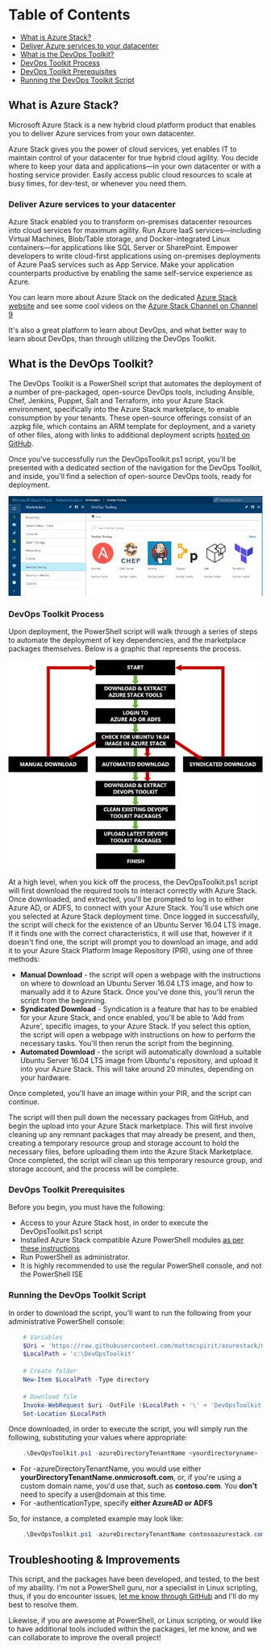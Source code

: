 # Table of Contents
- [What is Azure Stack?](#what-is-azure-stack)
- [Deliver Azure services to your datacenter](#deliver-azure-services-to-your-datacenter)
- [What is the DevOps Toolkit?](#what-is-the-devops-toolkit)
- [DevOps Toolkit Process](#devops-toolkit-process)
- [DevOps Toolkit Prerequisites](#devops-toolkit-prerequisites)
- [Running the DevOps Toolkit Script](#running-the-devops-toolkit-script)

## What is Azure Stack?

Microsoft Azure Stack is a new hybrid cloud platform product that enables you to deliver Azure services from your own datacenter.

Azure Stack gives you the power of cloud services, yet enables IT to maintain control of your datacenter for true hybrid cloud agility. You decide where to keep your data and applications—in your own datacenter or with a hosting service provider. Easily access public cloud resources to scale at busy times, for dev-test, or whenever you need them.

### Deliver Azure services to your datacenter

Azure Stack enabled you to transform on-premises datacenter resources into cloud services for maximum agility. Run Azure IaaS services—including Virtual Machines, Blob/Table storage, and Docker-integrated Linux containers—for applications like SQL Server or SharePoint. Empower developers to write cloud-first applications using on-premises deployments of Azure PaaS services such as App Service. Make your application counterparts productive by enabling the same self-service experience as Azure.

You can learn more about Azure Stack on the dedicated [Azure Stack website](https://azure.microsoft.com/en-us/overview/azure-stack/) and see some cool videos on the [Azure Stack Channel on Channel 9](https://channel9.msdn.com/Blogs/azurestack)

It's also a great platform to learn about DevOps, and what better way to learn about DevOps, than through utilizing the DevOps Toolkit.

## What is the DevOps Toolkit?
The DevOps Toolkit is a PowerShell script that automates the deployment of a number of pre-packaged, open-source DevOps tools, including Ansible, Chef, Jenkins, Puppet, Salt and Terraform, into your Azure Stack environment, specifically into the Azure Stack marketplace, to enable consumption by your tenants. These open-source offerings consist of an .azpkg file, which contains an ARM template for deployment, and a variety of other files, along with links to additional deployment scripts [hosted on GitHub](/scripts).

Once you've successfully run the DevOpsToolkit.ps1 script, you'll be presented with a dedicated section of the navigation for the DevOps Toolkit, and inside, you'll find a selection of open-source DevOps tools, ready for deployment.

![DevOps Toolkit Deployed](</media/DevOpsToolkitPortal.PNG>)

### DevOps Toolkit Process

Upon deployment, the PowerShell script will walk through a series of steps to automate the deployment of key dependencies, and the marketplace packages themselves.  Below is a graphic that represents the process.

![DevOps Toolkit Process Flow](</media/DevOpsToolkitFlow.png>)

At a high level, when you kick off the process, the DevOpsToolkit.ps1 script will first download the required tools to interact correctly with Azure Stack.  Once downloaded, and extracted, you'll be prompted to log in to either Azure AD, or ADFS, to connect with your Azure Stack.  You'll use which one you selected at Azure Stack deployment time.  Once logged in successfully, the script will check for the existence of an Ubuntu Server 16.04 LTS image.  If it finds one with the correct characteristics, it will use that, however if it doesn't find one, the script will prompt you to download an image, and add it to your Azure Stack Platform Image Repository (PIR), using one of three methods:

- **Manual Download** - the script will open a webpage with the instructions on where to download an Ubuntu Server 16.04 LTS image, and how to manually add it to Azure Stack.  Once you've done this, you'll rerun the script from the beginning.
- **Syndicated Download** - Syndication is a feature that has to be enabled for your Azure Stack, and once enabled, you'll be able to 'Add from Azure', specific images, to your Azure Stack.  If you select this option, the script will open a webpage with instructions on how to perform the necessary tasks. You'll then rerun the script from the beginning.
- **Automated Download** - the script will automatically download a suitable Ubuntu Server 16.04 LTS image from Ubuntu's repository, and upload it into your Azure Stack.  This will take around 20 minutes, depending on your hardware.

Once completed, you'll have an image within your PIR, and the script can continue.

The script will then pull down the necessary packages from GitHub, and begin the upload into your Azure Stack marketplace.  This will first involve cleaning up any remnant packages that may already be present, and then, creating a temporary resource group and storage account to hold the necessary files, before uploading them into the Azure Stack Marketplace.  Once completed, the script will clean up this temporary resource group, and storage account, and the process will be complete.

### DevOps Toolkit Prerequisites

Before you begin, you must have the following:

- Access to your Azure Stack host, in order to execute the DevOpsToolkit.ps1 script
- Installed Azure Stack compatible Azure PowerShell modules [as per these instructions](https://docs.microsoft.com/en-us/azure/azure-stack/azure-stack-powershell-install)
- Run PowerShell as administrator.
- It is highly recommended to use the regular PowerShell console, and not the PowerShell ISE

### Running the DevOps Toolkit Script

In order to download the script, you'll want to run the following from your administrative PowerShell console:

```powershell
    # Variables
    $Uri = 'https://raw.githubusercontent.com/mattmcspirit/azurestack/master/powershell/DevOpsToolkit.ps1'
    $LocalPath = 'c:\DevOpsToolkit'

    # Create folder
    New-Item $LocalPath -Type directory

    # Download file
    Invoke-WebRequest $uri -OutFile ($LocalPath + '\' + 'DevOpsToolkit.ps1')
    Set-Location $LocalPath
```

Once downloaded, in order to execute the script, you will simply run the following, substituting your values where appropriate:

```powershell
    .\DevOpsToolkit.ps1 -azureDirectoryTenantName <yourdirectoryname> -authenticationType <yourauthenticationtype>
```

- For -azureDirectoryTenantName, you would use either **yourDirectoryTenantName.onmicrosoft.com**, or, if you're using a custom domain name, you'd use that, such as **contoso.com**. You **don't** need to specify a user@domain at this time.
- For -authenticationType, specify **either AzureAD or ADFS**

So, for instance, a completed example may look like:

```powershell
    .\DevOpsToolkit.ps1 -azureDirectoryTenantName contosoazurestack.com -authenticationType AzureAD
```

## Troubleshooting & Improvements
This script, and the packages have been developed, and tested, to the best of my abaility.  I'm not a PowerShell guru, nor a specialist in Linux scripting, thus, if you do encounter issues, [let me know through GitHub](issues) and I'll do my best to resolve them.

Likewise, if you are awesome at PowerShell, or Linux scripting, or would like to have additional tools included within the packages, let me know, and we can collaborate to improve the overall project!